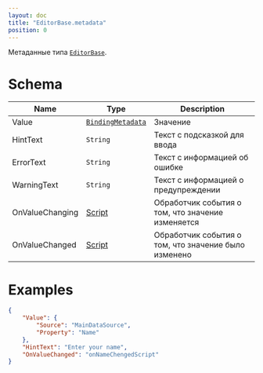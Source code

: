 ```yaml
---
layout: doc
title: "EditorBase.metadata"
position: 0
---
```


Метаданные типа [`EditorBase`](../).

# Schema

|Name|Type|Description|
|----|----|-----------|
|Value|[`BindingMetadata`](../../../Core/DataBinding/DataBinding.metadata/)|Значение|
|HintText|`String`|Текст с подсказкой для ввода|
|ErrorText|`String`|Текст с информацией об ошибке|
|WarningText|`String`|Текст с информацией о предупреждении|
|OnValueChanging|[Script](../../../Core/Script/)|Обработчик события о том, что значение изменяется|
|OnValueChanged|[Script](../../../Core/Script/)|Обработчик события о том, что значение было изменено|

# Examples

```json
{
	"Value": {
		"Source": "MainDataSource",
		"Property": "Name"
	},
	"HintText": "Enter your name",
	"OnValueChanged": "onNameChengedScript"
}
```